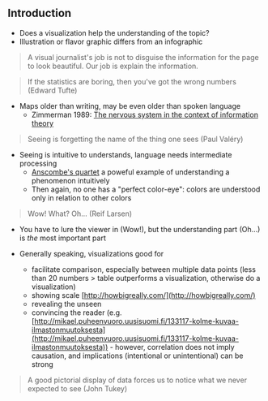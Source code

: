 ## Introduction

* Does a visualization help the understanding of the topic?
* Illustration or flavor graphic differs from an infographic 

> A visual journalist's job is not to disguise the information for the page to look beautiful. Our job is explain the information.

> If the statistics are boring, then you've got the wrong numbers (Edward Tufte)

* Maps older than writing, may be even older than spoken language
  *  Zimmerman 1989: [The nervous system in the context of information theory](http://link.springer.com/chapter/10.1007%2F978-3-642-73831-9_7)

> Seeing is forgetting the name of the thing one sees (Paul Valéry)

* Seeing is intuitive to understands, language needs intermediate processing
  * [Anscombe's quartet](https://en.wikipedia.org/wiki/Anscombe's_quartet) a poweful example of understanding a phenomenon intuitively
  * Then again, no one has a "perfect color-eye": colors are understood only in relation to other colors

> Wow! What? Oh... (Reif Larsen)

* You have to lure the viewer in (Wow!), but the understanding part (Oh...) is *the* most important part

* Generally speaking,  visualizations good for 
  * facilitate comparison, especially between multiple data points (less than 20 numbers > table outperforms a visualization, otherwise do a visualization)
  * showing scale [http://howbigreally.com/](http://howbigreally.com/)
  * revealing the unseen
  * convincing the reader (e.g. [http://mikael.puheenvuoro.uusisuomi.fi/133117-kolme-kuvaa-ilmastonmuutoksesta](http://mikael.puheenvuoro.uusisuomi.fi/133117-kolme-kuvaa-ilmastonmuutoksesta)) - however, correlation does not imply causation, and implications (intentional or unintentional) can be strong

> A good pictorial display of data forces us to notice what we never expected to see (John Tukey)

